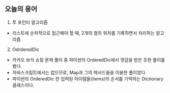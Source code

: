 
## 오늘의 용어
1. 투 포인터 알고리즘
- 리스트에 순차적으로 접근해야 할 때, 2개의 점의 위치를 기록하면서 처리하는 알고리즘

2. OdrderedDic
- 카카오 보석 쇼핑 문제 풀이 중 파이썬의 OrderedDic에서 영감을 받은 듯한 풀이를 봤다.
- 자바스크립트에서는 없으므로, Map과 그의 메서드들을 이용한 풀이었다.
- 파이썬의 OrderedDic 란 입력된 아이템들(items)의 순서를 기억하는 Dictionary 클래스이다.
